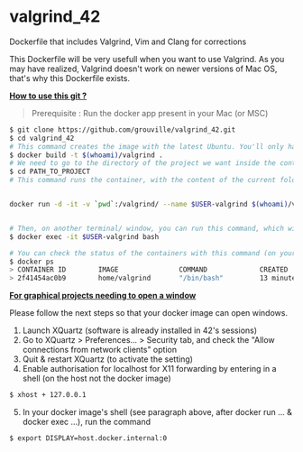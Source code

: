 # valgrind_42
Dockerfile that includes Valgrind, Vim and Clang for corrections

This Dockerfile will be very usefull when you want to use Valgrind. As you may have realized, Valgrind doesn't work on newer versions of Mac OS, that's why this Dockerfile exists.

**<u>How to use this git ?</u>**



> Prerequisite : Run the docker app present in your Mac (or MSC)

```bash
$ git clone https://github.com/grouville/valgrind_42.git
$ cd valgrind_42
# This command creates the image with the latest Ubuntu. You'll only have to run this command the first time !
$ docker build -t $(whoami)/valgrind .
# We need to go to the directory of the project we want inside the container
$ cd PATH_TO_PROJECT
# This command runs the container, with the content of the current folder in the /valgrind PATH inside the container


docker run -d -it -v `pwd`:/valgrind/ --name $USER-valgrind $(whoami)/valgrind


# Then, on another terminal/ window, you can run this command, which will connect a shell inside the container :
$ docker exec -it $USER-valgrind bash

# You can check the status of the containers with this command (on your host machine) :
$ docker ps
> CONTAINER ID        IMAGE               COMMAND             CREATED             STATUS              PORTS               NAMES
> 2f41454ac0b9        home/valgrind       "/bin/bash"         13 minutes ago      Up 13 minutes                           eager_einstein


```

**<u>For graphical projects needing to open a window</u>**

Please follow the next steps so that your docker image can open windows.

1. Launch XQuartz (software is already installed in 42's sessions)
2. Go to XQuartz > Preferences... > Security tab, and check the "Allow connections from network clients" option
3. Quit & restart XQuartz (to activate the setting)
4. Enable authorisation for localhost for X11 forwarding by entering in a shell (on the host not the docker image)
```bash
$ xhost + 127.0.0.1
```
5. In your docker image's shell (see paragraph above, after docker run ... & docker exec ...), run the command
```bash
$ export DISPLAY=host.docker.internal:0
```
